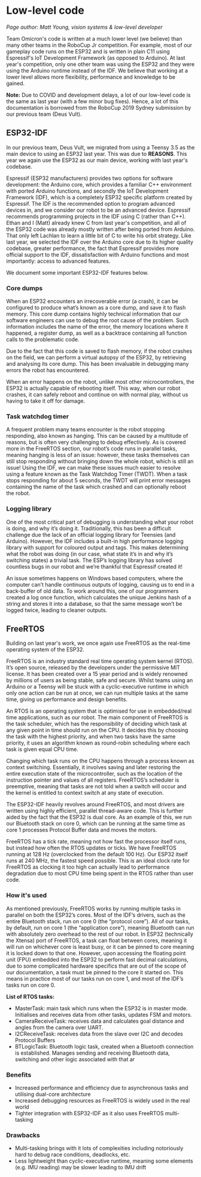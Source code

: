 # Low-level code

_Page author: Matt Young, vision systems & low-level developer_

Team Omicron's code is written at a much lower level (we believe) than many other teams in the RoboCup Jr competition.
For example, most of our gameplay code runs on the ESP32 and is written in plain C11 using Espressif's IoT Development
Framework (as opposed to Arduino). At last year's competition, only one other team was using the ESP32 and they were
using the Arduino runtime instead of the IDF. We believe that working at a lower level allows more flexibility,
performance and knowledge to be gained.

**Note:** Due to COVID and development delays, a lot of our low-level code is the same as last year (with
a few minor bug fixes). Hence, a lot of this documentation is borrowed from the RoboCup 2019 Sydney submission
by our previous team (Deus Vult).

## ESP32-IDF
In our previous team, Deus Vult, we migrated from using a Teensy 3.5 as the main device to using an ESP32 last year.
This was due to **REASONS**. This year we again use the ESP32 as our main device, working with last year's codebase.

Espressif (ESP32 manufacturers) provides two options for software development: the Arduino core, which provides a
familiar C++ environment with ported Arduino functions, and secondly the IoT Development Framework (IDF), which is a
completely ESP32 specific platform created by Espressif. The IDF is the recommended option to program advanced devices
in, and we consider our robot to be an advanced device. Espressif recommends programming projects in the IDF using C
(rather than C++). Ethan and I (Matt) already knew C from last year's competition, and all of the ESP32 code was already
mostly written after being ported from Arduino. That only left Lachlan to learn a little bit of C to write his orbit
strategy. Like last year, we selected the IDF over the Arduino core due to its higher quality codebase, greater
performance, the fact that Espressif provides more official support to the IDF, dissatisfaction with Arduino functions
and most importantly: access to advanced features.

We document some important ESP32-IDF features below.

### Core dumps
When an ESP32 encounters an irrecoverable error (a crash), it can be configured to produce what’s known as a core dump,
and save it to flash memory. This core dump contains highly technical information that our software engineers can use to
debug the root cause of the problem. Such information includes the name of the error, the memory locations where it
happened, a register dump, as well as a backtrace containing all function calls to the problematic code.

Due to the fact that this code is saved to flash memory, if the robot crashes on the field, we can perform a virtual
autopsy of the ESP32, by retrieving and analysing its core dump. This has been invaluable in debugging many errors the
robot has encountered.

When an error happens on the robot, unlike most other microcontrollers, the ESP32 is actually capable of rebooting
itself. This way, when our robot crashes, it can safely reboot and continue on with normal play, without us having to
take it off for damage.

### Task watchdog timer
A frequent problem many teams encounter is the robot stopping responding, also known as hanging. This can be caused by a
multitude of reasons, but is often very challenging to debug effectively. As is covered more in the FreeRTOS section,
our robot’s code runs in parallel tasks, meaning hanging is less of an issue: however, these tasks themselves can still
stop responding without bringing down the whole robot, which is still an issue! Using the IDF, we can make these issues
much easier to resolve using a feature known as the Task Watchdog Timer (TWDT). When a task stops responding for about 5
seconds, the TWDT will print error messages containing the name of the task which crashed and can optionally reboot the
robot.

### Logging library
One of the most critical part of debugging is understanding what your robot is doing, and why it’s doing it.
Traditionally, this has been a difficult challenge due the lack of an official logging library for Teensies (and
Arduino). However, the IDF includes a built-in high performance logging library with support for coloured output and
tags. This makes determining what the robot was doing (in our case, what state it’s in and why it’s switching states) a
trivial task. The ESP’s logging library has solved countless bugs in our robot and we’re thankful that Espressif created
it!

An issue sometimes happens on Windows based computers, where the computer can’t handle continuous outputs of logging,
causing us to end in a back-buffer of old data. To work around this, one of our programmers created a log once
function, which calculates the unique Jenkins hash of a string and stores it into a database, so that the same message
won’t be logged twice, leading to cleaner outputs.

## FreeRTOS
Building on last year's work, we once again use FreeRTOS as the real-time operating system of the ESP32.

FreeRTOS is an industry standard real time operating system kernel (RTOS). It’s open source, released by the developers
under the permissive MIT license. It has been created over a 15 year period and is widely renowned by millions of users
as being stable, safe and secure. Whilst teams using an Arduino or a Teensy will be stuck with a cyclic-executive
runtime in which only one action can be run at once, we can run multiple tasks at the same time, giving us performance
and design benefits.

An RTOS is an operating system that is optimised for use in embedded/real time applications, such as our robot. The main
component of FreeRTOS is the task scheduler, which has the responsibility of deciding which task at any given point in
time should run on the CPU. It decides this by choosing the task with the highest priority, and when two tasks have the
same priority, it uses an algorithm known as round-robin scheduling where each task is given equal CPU time. 

Changing which task runs on the CPU happens through a process known as context switching. Essentially, it involves
saving and later restoring the entire execution state of the microcontroller, such as the location of the instruction
pointer and values of all registers. FreeRTOS’s scheduler is preemptive, meaning that tasks are not told when a switch
will occur and the kernel is entitled to context switch at any state of execution.

The ESP32-IDF heavily revolves around FreeRTOS, and most drivers are written using highly efficient, parallel
thread-aware code. This is further aided by the fact that the ESP32 is dual core. As an example of this, we run our
Bluetooth stack on core 0, which can be running at the same time as core 1 processes Protocol Buffer data and moves the
motors.

FreeRTOS has a tick rate, meaning not how fast the processor itself runs, but instead how often the RTOS updates or
ticks. We have FreeRTOS running at 128 Hz (overclocked from the default 100 Hz). Our ESP32 itself runs at 240 MHz, the
fastest speed possible. This is an ideal clock rate for FreeRTOS as clocking it too high can actually lead to
performance degradation due to most CPU time being spent in the RTOS rather than user code.

### How it's used
As mentioned previously, FreeRTOS works by running multiple tasks in parallel on both the ESP32’s cores. Most of the
IDF’s drivers, such as the entire Bluetooth stack, run on core 0 (the “protocol core”). All of our tasks, by default,
run on core 1 (the “application core”), meaning Bluetooth can run with absolutely zero overhead to the rest of our
robot. In ESP32 (technically the Xtensa) port of FreeRTOS, a task can float between cores, meaning it will run on
whichever core is least busy, or it can be pinned to core meaning it is locked down to that one. However, upon accessing
the floating point unit (FPU) embedded into the ESP32 to perform fast decimal calculations, due to some complicated
hardware specifics that are out of the scope of our documentation, a task must be pinned to the core it started on. This
means in practice most of our tasks run on core 1, and most of the IDF’s tasks run on core 0.

**List of RTOS tasks:**

- MasterTask: main task which runs when the ESP32 is in master mode. Initialises and receives data from other tasks, updates FSM and motors.
- CameraReceiveTask: receives data and calculates goal distance and angles from the camera over UART.
- I2CReceiveTask: receives data from the slave over I2C and decodes Protocol Buffers
- BTLogicTask: Bluetooth logic task, created when a Bluetooth connection is established. Manages sending and receiving Bluetooth data, switching and other logic associated with that ar

### Benefits
- Increased performance and efficiency due to asynchronous tasks and utilising dual-core architecture
- Increased debugging resources as FreeRTOS is widely used in the real world
- Tighter integration with ESP32-IDF as it also uses FreeRTOS multi-tasking

### Drawbacks
- Multi-tasking brings with it lots of complexities including notoriously hard to debug race conditions, deadlocks, etc.
- Less lightweight than cyclic-executive runtime, meaning some elements (e.g. IMU reading) may be slower leading to IMU drift
